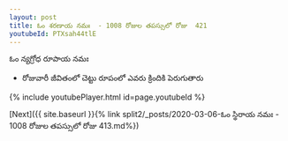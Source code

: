 ```yaml
---
layout: post
title: ఓం శరణాయ నమః  - 1008 రోజుల తపస్సులో రోజు  421
youtubeId: PTXsah44tlE
---
```

 
 
 ఓం న్యగ్రోధ రూపాయ నమః  
 
 -  రోజువారీ జీవితంలో చెట్టు రూపంలో ఎవరు క్రిందికి పెరుగుతారు 
 
  
 
  
 
 
 
 
 
 


{% include youtubePlayer.html id=page.youtubeId %}
 
[Next]({{ site.baseurl }}{% link  split2/_posts/2020-03-06-ఓం స్థిరాయ నమః  - 1008 రోజుల తపస్సులో రోజు  413.md%})
 
